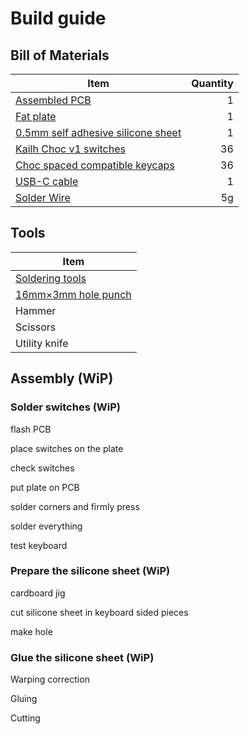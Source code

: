 # Build guide

## Bill of Materials

|Item                                                                                                       |Quantity|
|-----------------------------------------------------------------------------------------------------------|-------:|
|[Assembled PCB](pcb/gerbers/)                                                                              |       1|
|[Fat plate](cad)                                                                                           |       1|
|[0.5mm self adhesive silicone sheet](https://www.aliexpress.com/item/1005003938672544.html)                |       1|
|[Kailh Choc v1 switches](https://lowprokb.ca/collections/switches/products/ambients-silent-choc-switches)  |      36|
|[Choc spaced compatible keycaps](https://lowprokb.ca/collections/keycaps/products/ldsa-low-profile-blank-keycaps)|36|
|[USB-C cable](https://www.aliexpress.com/item/1005003058092715.html)                                       |       1|
|[Solder Wire](https://www.aliexpress.com/item/1005007053733373.html)                                       |      5g|

## Tools

|Item                                                                   |
|-----------------------------------------------------------------------|
|[Soldering tools](https://www.aliexpress.com/item/4000019437594.html)  |
|[16mm×3mm hole punch](https://www.aliexpress.com/item/32951941620.html)|
|Hammer                                                                 |
|Scissors                                                               |
|Utility knife                                                          |

## Assembly (WiP)

### Solder switches (WiP)

flash PCB

place switches on the plate

check switches

put plate on PCB

solder corners and firmly press

solder everything

test keyboard

### Prepare the silicone sheet (WiP)

cardboard jig

cut silicone sheet in keyboard sided pieces

make hole

### Glue the silicone sheet (WiP)

Warping correction

Gluing

Cutting
